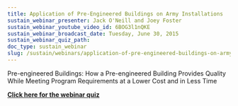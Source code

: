 ```yaml
---
title: Application of Pre-Engineered Buildings on Army Installations
sustain_webinar_presenter: Jack O'Neill and Joey Foster
sustain_webinar_youtube_video_id: 6BOG3l1nQKE
sustain_webinar_broadcast_date: Tuesday, June 30, 2015
sustain_webinar_quiz_path:
doc_type: sustain_webinar
slug: /sustain/webinars/application-of-pre-engineered-buildings-on-army-installations
---
```


Pre-engineered Buildings: How a Pre-engineered Building Provides Quality While Meeting Program Requirements at a Lower Cost and in Less Time

[**Click here for the webinar quiz**](application-of-pre-engineered-buildings-on-army-installations-quiz.pdf)

